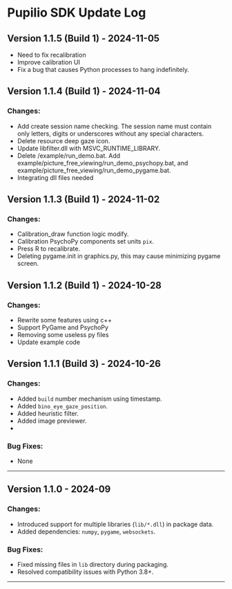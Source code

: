# Pupilio SDK Update Log

## Version 1.1.5 (Build 1) - 2024-11-05
- Need to fix recalibration
- Improve calibration UI
- Fix a bug that causes Python processes to hang indefinitely.

## Version 1.1.4 (Build 1) - 2024-11-04
### Changes:
- Add create session name checking. The session name must contain only letters, digits or underscores without any special characters.
- Delete resource deep gaze icon.
- Update libfilter.dll with MSVC_RUNTIME_LIBRARY.
- Delete /example/run_demo.bat. Add example/picture_free_viewing/run_demo_psychopy.bat, and 
example/picture_free_viewing/run_demo_pygame.bat.
- Integrating dll files needed

## Version 1.1.3 (Build 1) - 2024-11-02
### Changes:
- Calibration_draw function logic modify.
- Calibration PsychoPy components set units `pix`.
- Press R to recalibrate.
- Deleting pygame.init in graphics.py, this may cause minimizing pygame screen.



## Version 1.1.2 (Build 1) - 2024-10-28
### Changes:
- Rewrite some features using c++
- Support PyGame and PsychoPy
- Removing some useless py files
- Update example code

## Version 1.1.1 (Build 3) - 2024-10-26
### Changes:
- Added `build` number mechanism using timestamp.
- Added `bino_eye_gaze_position`.
- Added heuristic filter.
- Added image previewer.
- 

### Bug Fixes:
- None

---

## Version 1.1.0 - 2024-09
### Changes:
- Introduced support for multiple libraries (`lib/*.dll`) in package data.
- Added dependencies: `numpy`, `pygame`, `websockets`.

### Bug Fixes:
- Fixed missing files in `lib` directory during packaging.
- Resolved compatibility issues with Python 3.8+.

---

